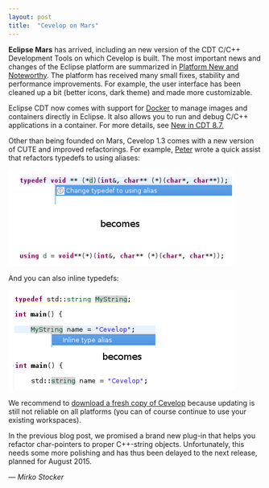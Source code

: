 ```yaml
---
layout: post
title:  "Cevelop on Mars"
---
```


**Eclipse Mars** has arrived, including an new version of the CDT C/C++ Development Tools on which Cevelop is built. The most important news and changes of the Eclipse platform are summarized in [Platform New and Noteworthy](https://www.eclipse.org/eclipse/news/4.5/platform.php). The platform has received many small fixes, stability and performance improvements. For example, the user interface has been cleaned up a bit (better icons, dark theme) and made more customizable.

Eclipse CDT now comes with support for [Docker](https://www.docker.com/) to manage images and containers directly in Eclipse. It also allows you to run and debug C/C++ applications in a container. For more details, see [New in CDT 8.7.](https://wiki.eclipse.org/CDT/User/NewIn87)

Other than being founded on Mars, Cevelop 1.3 comes with a new version of CUTE and improved refactorings. For example, [Peter](https://twitter.com/petersommerlad) wrote a quick assist that refactors typedefs to using aliases:

![Replacing typedefs with using](/img/replace-typedef-with-using.png)

And you can also inline typedefs:

![Inline typedef](/img/inline-typedef.png)


We recommend to [download a fresh copy of Cevelop](/download) because updating is still not reliable on all platforms (you can of course continue to use your existing workspaces). 

In the previous blog post, we promised a brand new plug-in that helps you refactor char-pointers to proper C++-string objects. Unfortunately, this needs some more polishing and has thus been delayed to the next release, planned for August 2015. 

<p class="pull-right">
  <em>&mdash; Mirko Stocker</em>
</p>

